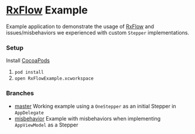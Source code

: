 # [RxFlow](https://github.com/RxSwiftCommunity/RxFlow) Example

Example application to demonstrate the usage of
[RxFlow](https://github.com/RxSwiftCommunity/RxFlow) and issues/misbehaviors we
experienced with custom `Stepper` implementations.

### Setup
Install [CocoaPods](https://cocoapods.org/)
1. `pod install`
2. `open RxFlowExample.xcworkspace`

### Branches
- [master](https://github.com/Preventis/RxFlow-Example/tree/master) Working
  example using a `OneStepper` as an initial Stepper in `AppDelegate`
- [misbehavior](https://github.com/Preventis/RxFlow-Example/tree/misbehavior)
  Example with misbehaviors when implementing `AppViewModel` as a Stepper
